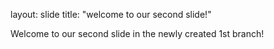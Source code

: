 layout: slide
title: "welcome to our second slide!"

Welcome to our second slide in the newly created 1st branch!
